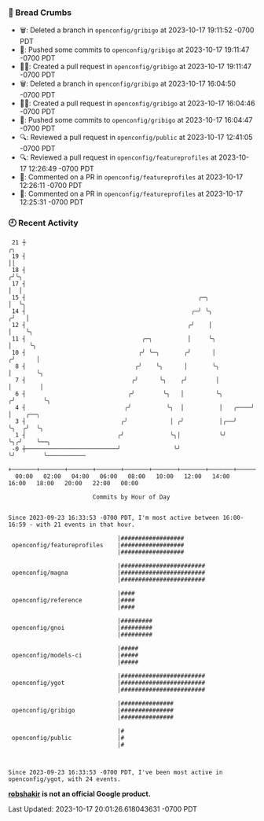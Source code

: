 ### 🍞 Bread Crumbs

 * 🗑: Deleted a branch in `openconfig/gribigo` at 2023-10-17 19:11:52 -0700 PDT
 * 🚢: Pushed some commits to `openconfig/gribigo` at 2023-10-17 19:11:47 -0700 PDT
 * ✍🏼: Created a pull request in `openconfig/gribigo` at 2023-10-17 19:11:47 -0700 PDT
 * 🗑: Deleted a branch in `openconfig/gribigo` at 2023-10-17 16:04:50 -0700 PDT
 * ✍🏼: Created a pull request in `openconfig/gribigo` at 2023-10-17 16:04:46 -0700 PDT
 * 🚢: Pushed some commits to `openconfig/gribigo` at 2023-10-17 16:04:47 -0700 PDT
 * 🔍: Reviewed a pull request in  `openconfig/public` at 2023-10-17 12:41:05 -0700 PDT
 * 🔍: Reviewed a pull request in  `openconfig/featureprofiles` at 2023-10-17 12:26:49 -0700 PDT
 * 💬: Commented on a PR in  `openconfig/featureprofiles` at 2023-10-17 12:26:11 -0700 PDT
 * 💬: Commented on a PR in  `openconfig/featureprofiles` at 2023-10-17 12:25:31 -0700 PDT

### 🕘 Recent Activity
```
 21 ┼                                                                    ╭╮
 19 ┤                                                                    ││
 18 ┤                                                                   ╭╯╰╮
 17 ┤                                                                   │  │
 15 ┤                                                 ╭─╮               │  ╰╮
 14 ┤                                               ╭─╯ ╰╮             ╭╯   │
 12 ┤                                              ╭╯    │             │    ╰╮
 11 ┤                                 ╭─╮          │     ╰╮            │     ╰╮
 10 ┤                                ╭╯ ╰─╮       ╭╯      │           ╭╯      │
  8 ┤                               ╭╯    ╰╮      │       ╰╮          │       ╰╮
  7 ┤                              ╭╯      ╰╮    ╭╯        │          │        │
  6 ┤                             ╭╯        ╰╮   │         ╰╮        ╭╯        ╰╮
  4 ┤                            ╭╯          ╰╮  │          │   ╭────╯          │    ╭──╮
  3 ┤                           ╭╯            │ ╭╯          │╭──╯               ╰╮  ╭╯  ╰╮
  1 ┤                          ╭╯             ╰╮│           ╰╯                   ╰╮╭╯    ╰──╮
 -0 ┼──────────────────────────╯               ╰╯                                 ╰╯        ╰───────────
    +───────+───────+───────+───────+───────+───────+───────+───────+───────+───────+───────+───────+────
  00:00   02:00   04:00   06:00   08:00   10:00   12:00   14:00   16:00   18:00   20:00   22:00   00:00   

						Commits by Hour of Day


Since 2023-09-23 16:33:53 -0700 PDT, I'm most active between 16:00-16:59 - with 21 events in that hour.

```



```
                               |##################
 openconfig/featureprofiles    |##################
                               |##################

                               |########################
 openconfig/magna              |########################
                               |########################

                               |####
 openconfig/reference          |####
                               |####

                               |#########
 openconfig/gnoi               |#########
                               |#########

                               |#####
 openconfig/models-ci          |#####
                               |#####

                               |########################
 openconfig/ygot               |########################
                               |########################

                               |###############
 openconfig/gribigo            |###############
                               |###############

                               |#
 openconfig/public             |#
                               |#



Since 2023-09-23 16:33:53 -0700 PDT, I've been most active in openconfig/ygot, with 24 events.

```
**[robshakir](mailto:robjs@google.com) is not an official Google product.**  


Last Updated: 2023-10-17 20:01:26.618043631 -0700 PDT
